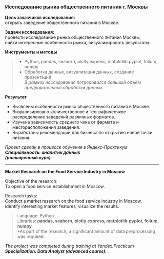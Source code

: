 ### **Исследование рынка общественного питания г. Москвы**

**Цель заказчиков исследования:**\
открыть заведение общественного питания в Москве.

**Задачи исследования:**\
провести исследование рынка общественного питания Москвы,\
найти интересные особенности рынка, визуализировать результаты.

**Инструменты и методы**
> - Python, pandas, seaborn, plotly.express, matplotlib.pyplot, folium, numpy
> - Обработка данных, визуализация данных, создание презентаций\
*В рамках исследования потребовался большой объём предварительной обработки данных*

**Результат**
- Выявлены особенности рынка общественного питания в Москве.
- Визуализировано количественное и географичесчкое распределение заведений различных форматов.
- Изучена зависимость среднего чека от фармата и месторасположения заведения. 
- Выработаны рекомендации для бизнеса по открытию новой точки питания.

*Проект сделан в процессе обучения в Яндекс-Практикум\
**Специальность: аналитик данных\
(расширенный курс)**.*
________________________

**Market Research on the Food Service Industry in Moscow**

Objective of the research:\
To open a food service establishment in Moscow.

Research tasks:\
Conduct a market research on the food service industry in Moscow,\
identify interesting market features, visualize the results.

>Language: Python\
Libraries: **pandas, seaborn, plotly.express, matplotlib.pyplot, folium, numpy**\
*As part of the research, a significant amount of data preprocessing was required.

*The project was completed during training at Yandex.Practicum\
**Specialization: Data Analyst (advanced course)**.*
